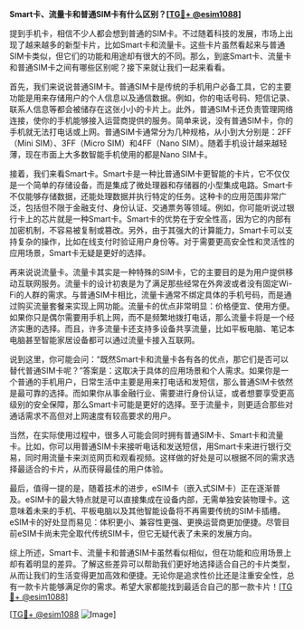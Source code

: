 **Smart卡、流量卡和普通SIM卡有什么区别？[[TG💪+ @esim1088](https://t.me/s/esim1088)]**

提到手机卡，相信不少人都会想到普通的SIM卡。不过随着科技的发展，市场上出现了越来越多的新型卡片，比如Smart卡和流量卡。这些卡片虽然看起来与普通SIM卡类似，但它们的功能和用途却有很大的不同。那么，到底Smart卡、流量卡和普通SIM卡之间有哪些区别呢？接下来就让我们一起来看看。

首先，我们来说说普通SIM卡。普通SIM卡是传统的手机用户必备工具，它的主要功能是用来存储用户的个人信息以及通信数据。例如，你的电话号码、短信记录、联系人信息等都会被储存在这张小小的卡片上。此外，普通SIM卡还负责管理网络连接，使你的手机能够接入运营商提供的服务。简单来说，没有普通SIM卡，你的手机就无法打电话或上网。普通SIM卡通常分为几种规格，从小到大分别是：2FF（Mini SIM）、3FF（Micro SIM）和4FF（Nano SIM）。随着手机设计越来越轻薄，现在市面上大多数智能手机使用的都是Nano SIM卡。

接着，我们来看Smart卡。Smart卡是一种比普通SIM卡更智能的卡片，它不仅仅是一个简单的存储设备，而是集成了微处理器和存储器的小型集成电路。Smart卡不仅能够存储数据，还能处理数据并执行特定的任务。这种卡的应用范围非常广泛，包括但不限于金融支付、身份认证、交通票务等领域。例如，你可能听说过银行卡上的芯片就是一种Smart卡。Smart卡的优势在于安全性高，因为它的内部有加密机制，不容易被复制或篡改。另外，由于其强大的计算能力，Smart卡可以支持复杂的操作，比如在线支付时验证用户身份等。对于需要更高安全性和灵活性的应用场景，Smart卡无疑是更好的选择。

再来说说流量卡。流量卡其实是一种特殊的SIM卡，它的主要目的是为用户提供移动互联网服务。流量卡的设计初衷是为了满足那些经常在外奔波或者没有固定Wi-Fi的人群的需求。与普通SIM卡相比，流量卡通常不绑定具体的手机号码，而是通过购买流量套餐来实现上网功能。流量卡的优点非常明显：价格便宜、使用方便。如果你只是偶尔需要用手机上网，而不是频繁地拨打电话，那么流量卡将是一个经济实惠的选择。而且，许多流量卡还支持多设备共享流量，比如平板电脑、笔记本电脑甚至智能家居设备都可以通过流量卡接入互联网。

说到这里，你可能会问：“既然Smart卡和流量卡各有各的优点，那它们是否可以替代普通SIM卡呢？”答案是：这取决于具体的应用场景和个人需求。如果你是一个普通的手机用户，日常生活中主要是用来打电话和发短信，那么普通SIM卡依然是最可靠的选择。而如果你从事金融行业、需要进行身份认证，或者想要享受更高级别的安全保障，那么Smart卡可能是更好的选择。至于流量卡，则更适合那些对通话需求不高但对上网速度有较高要求的用户。

当然，在实际使用过程中，很多人可能会同时拥有普通SIM卡、Smart卡和流量卡。比如，你可以用普通SIM卡来接听电话和发送短信，用Smart卡来进行银行交易，同时用流量卡来浏览网页和观看视频。这样做的好处是可以根据不同的需求选择最适合的卡片，从而获得最佳的用户体验。

最后，值得一提的是，随着技术的进步，eSIM卡（嵌入式SIM卡）正在逐渐普及。eSIM卡的最大特点就是可以直接集成在设备内部，无需单独安装物理卡。这意味着未来的手机、平板电脑以及其他智能设备将不再需要传统的SIM卡插槽。eSIM卡的好处显而易见：体积更小、兼容性更强、更换运营商更加便捷。尽管目前eSIM卡尚未完全取代传统SIM卡，但它无疑代表了未来的发展方向。

综上所述，Smart卡、流量卡和普通SIM卡虽然看似相似，但在功能和应用场景上却有着明显的差异。了解这些差异可以帮助我们更好地选择适合自己的卡片类型，从而让我们的生活变得更加高效和便捷。无论你是追求性价比还是注重安全性，总有一款卡片能够满足你的需求。希望大家都能找到最适合自己的那一款卡片！[[TG💪+ @esim1088](https://t.me/s/esim1088)]

[[TG💪+ @esim1088](https://t.me/s/esim1088) ![Image](https://i.postimg.cc/4NQfJmqS/Snipaste-2025-05-13-00-14-12.png)]